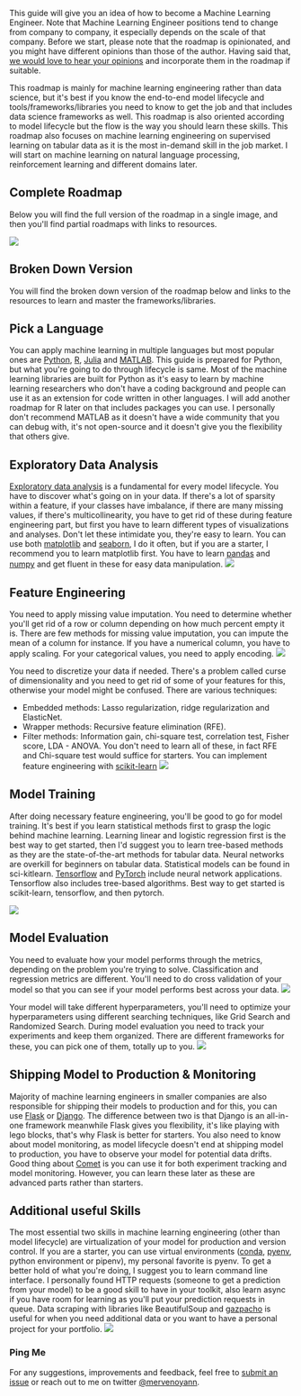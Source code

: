 This guide will give you an idea of how to become a Machine Learning Engineer. Note that Machine Learning Engineer positions tend to change from company to company, it especially depends on the scale of that company. Before we start, please note that the roadmap is opinionated, and you might have different opinions than those of the author. Having said that, [we would love to hear your opinions](https://github.com/mervenoyan/roadmap.sh/issues/new) and incorporate them in the roadmap if suitable.

This roadmap is mainly for machine learning engineering rather than data science, but it's best if you know the end-to-end model lifecycle and tools/frameworks/libraries you need to know to get the job and that includes data science frameworks as well. This roadmap is also oriented according to model lifecycle but the flow is the way you should learn these skills. This roadmap also focuses on machine learning engineering on supervised learning on tabular data as it is the most in-demand skill in the job market. I will start on machine learning on natural language processing, reinforcement learning and different domains later.

## Complete Roadmap

Below you will find the full version of the roadmap in a single image, and then you'll find partial roadmaps with links to resources.

[![](/roadmaps/8-machine-learning/Machine_Learning_Engineer.png)](/Machine_Learning_Engineer.png)

## Broken Down Version
You will find the broken down version of the roadmap below and links to the resources to learn and master the frameworks/libraries.

## Pick a Language
You can apply machine learning in multiple languages but most popular ones are [Python](https://www.python.org/), [R](https://www.r-project.org/), [Julia](https://julialang.org/) and [MATLAB](https://www.mathworks.com/help/matlab/language-fundamentals.html). This guide is prepared for Python, but what you're going to do through lifecycle is same. Most of the machine learning libraries are built for Python as it's easy to learn by machine learning researchers who don't have a coding background and people can use it as an extension for code written in other languages. I will add another roadmap for R later on that includes packages you can use. I personally don't recommend MATLAB as it doesn't have a wide community that you can debug with, it's not open-source and it doesn't give you the flexibility that others give.

## Exploratory Data Analysis
[Exploratory data analysis](https://en.wikipedia.org/wiki/Exploratory_data_analysis) is a fundamental for every model lifecycle. You have to discover what's going on in your data. If there's a lot of sparsity within a feature, if your classes have imbalance, if there are many missing values, if there's multicollinearity, you have to get rid of these during feature engineering part, but first you have to learn different types of visualizations and analyses. Don't let these intimidate you, they're easy to learn. You can use both [matplotlib](https://matplotlib.org/) and [seaborn](https://seaborn.pydata.org/), I do it often, but if you are a starter, I recommend you to learn matplotlib first. You have to learn [pandas](https://pandas.pydata.org/) and [numpy](https://numpy.org/) and get fluent in these for easy data manipulation.
[![](/roadmaps/8-machine-learning/EDA.png)](/roadmaps/8-machine-learning/EDA.png)

## Feature Engineering

You need to apply missing value imputation. You need to determine whether you'll get rid of a row or column depending on how much percent empty it is. There are few methods for missing value imputation, you can impute the mean of a column for instance.
If you have a numerical column, you have to apply scaling. For your categorical values, you need to apply encoding.
[![](fe.png)](fe.png)

You need to discretize your data if needed. There's a problem called curse of dimensionality and you need to get rid of some of your features for this, otherwise your model might be confused. There are various techniques:
* Embedded methods: Lasso regularization, ridge regularization and ElasticNet.
* Wrapper methods: Recursive feature elimination (RFE).
* Filter methods: Information gain, chi-square test,  correlation test, Fisher score, LDA - ANOVA. 
You don't need to learn all of these, in fact RFE and Chi-square test would suffice for starters. You can implement feature engineering with [scikit-learn](https://scikit-learn.org/)
[![](fe2.png)](fe2.png)

## Model Training

After doing necessary feature engineering, you'll be good to go for model training. It's best if you learn statistical methods first to grasp the logic behind machine learning. Learning linear and logistic regression first is the best way to get started, then I'd suggest you to learn tree-based methods as they are the state-of-the-art methods for tabular data. Neural networks are overkill for beginners on tabular data. 
Statistical models can be found in sci-kitlearn. [Tensorflow](https://www.tensorflow.org/) and [PyTorch](https://pytorch.org/) include neural network applications. Tensorflow also includes tree-based algorithms. Best way to get started is scikit-learn, tensorflow, and then pytorch.

[![](model_training.png)](model_training.png)

## Model Evaluation

You need to evaluate how your model performs through the metrics, depending on the problem you're trying to solve. Classification and regression metrics are different. You'll need to do cross validation of your model so that you can see if your model performs best across your data.
[![](evaluation2.png)](evaluation2.png)

Your model will take different hyperparameters, you'll need to optimize your hyperparameters using different searching techniques, like Grid Search and Randomized Search.
During model evaluation you need to track your experiments and keep them organized. There are different frameworks for these, you can pick one of them, totally up to you.
[![](evaluation.png)](evaluation.png)

## Shipping Model to Production & Monitoring 
Majority of machine learning engineers in smaller companies are also responsible for shipping their models to production and for this, you can use [Flask](https://flask.palletsprojects.com/en/2.0.x/) or [Django](https://www.djangoproject.com/). The difference between two is that Django is an all-in-one framework meanwhile Flask gives you flexibility, it's like playing with lego blocks, that's why Flask is better for starters. You also need to know about model monitoring, as model lifecycle doesn't end at shipping model to production, you have to observe your model for potential data drifts. Good thing about [Comet](https://comet.ml/) is you can use it for both experiment tracking and model monitoring. However, you can learn these later as these are advanced parts rather than starters.

## Additional useful Skills

The most essential two skills in machine learning engineering (other than model lifecycle) are virtualization of your model for production and version control. If you are a starter, you can use virtual environments ([conda](https://docs.conda.io/en/latest/), [pyenv](https://github.com/pyenv/pyenv), python environment or pipenv), my personal favorite is pyenv. To get a better hold of what you're doing, I suggest you to learn command line interface. I personally found HTTP requests (someone to get a prediction from your model) to be a good skill to have in your toolkit, also learn async if you have room for learning as you'll put your prediction requests in queue. Data scraping with libraries like BeautifulSoup and [gazpacho](https://pypi.org/project/gazpacho/) is useful for when you need additional data or you want to have a personal project for your portfolio.
[![](/additional_skills.png)](/additional_skills.png)

### Ping Me
For any suggestions, improvements and feedback, feel free to [submit an issue](https://github.com/mervenoyan/ml-roadmap) or reach out to me on twitter [@mervenoyann](https://twitter.com/mervenoyann).